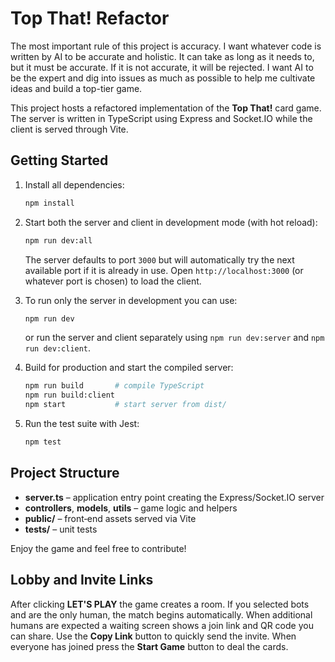 # Top That! Refactor

The most important rule of this project is accuracy. I want whatever code is written by AI to be accurate and holistic. It can take as long as it needs to, but it must be accurate. If it is not accurate, it will be rejected. I want AI to be the expert and dig into issues as much as possible to help me cultivate ideas and build a top-tier game.

This project hosts a refactored implementation of the **Top That!** card game.  The server is written in TypeScript using Express and Socket.IO while the client is served through Vite.

## Getting Started

1. Install all dependencies:

   ```bash
   npm install
   ```

2. Start both the server and client in development mode (with hot reload):

   ```bash
   npm run dev:all
   ```

   The server defaults to port `3000` but will automatically try the next available port if it is already in use.  Open `http://localhost:3000` (or whatever port is chosen) to load the client.

3. To run only the server in development you can use:

   ```bash
   npm run dev
   ```

   or run the server and client separately using `npm run dev:server` and `npm run dev:client`.

4. Build for production and start the compiled server:

   ```bash
   npm run build       # compile TypeScript
   npm run build:client
   npm start           # start server from dist/
   ```

5. Run the test suite with Jest:

   ```bash
   npm test
   ```

## Project Structure

- **server.ts** – application entry point creating the Express/Socket.IO server
- **controllers**, **models**, **utils** – game logic and helpers
- **public/** – front‑end assets served via Vite
- **tests/** – unit tests

Enjoy the game and feel free to contribute!

## Lobby and Invite Links

After clicking **LET'S PLAY** the game creates a room. If you selected bots and
are the only human, the match begins automatically. When additional humans are
expected a waiting screen shows a join link and QR code you can share. Use the
**Copy Link** button to quickly send the invite. When everyone has joined press
the **Start Game** button to deal the cards.
